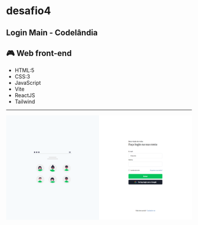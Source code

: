 # desafio4
## Login Main - Codelândia 

## 🎮 Web front-end
- HTML:5
- CSS:3
- JavaScript
- Vite
- ReactJS
- Tailwind

---
![preview](loginmain-1.png)
